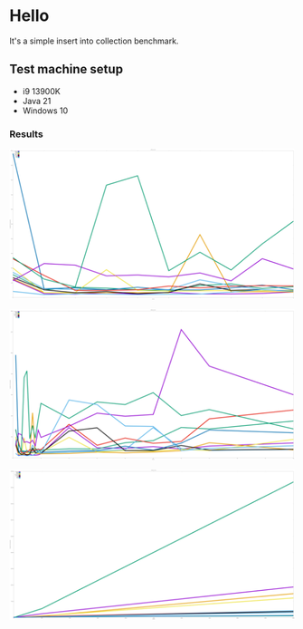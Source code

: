 # Hello

It's a simple insert into collection benchmark.

## Test machine setup

* i9 13900K
* Java 21
* Windows 10

### Results

![Under100](performance_chart_11.png)

![Under100](performance_chart_100.png)

![Entire](performance_chart_all.png)